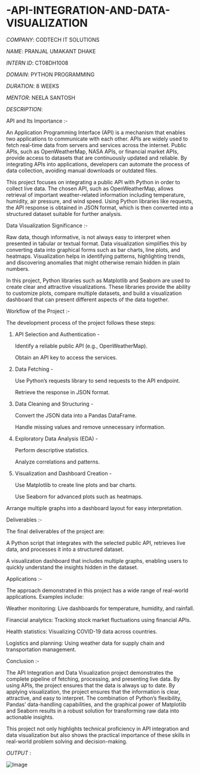 # -API-INTEGRATION-AND-DATA-VISUALIZATION

*COMPANY*: CODTECH IT SOLUTIONS

*NAME*: PRANJAL UMAKANT DHAKE

*INTERN ID*: CT08DH1008

*DOMAIN*: PYTHON PROGRAMMING

*DURATION*: 8 WEEKS

*MENTOR*: NEELA SANTOSH 

*DESCRIPTION*:

API and Its Importance :-

An Application Programming Interface (API) is a mechanism that enables two applications to communicate with each other. APIs are widely used to fetch real-time data from servers and services across the internet. Public APIs, such as OpenWeatherMap, NASA APIs, or financial market APIs, provide access to datasets that are continuously updated and reliable. By integrating APIs into applications, developers can automate the process of data collection, avoiding manual downloads or outdated files.

This project focuses on integrating a public API with Python in order to collect live data. The chosen API, such as OpenWeatherMap, allows retrieval of important weather-related information including temperature, humidity, air pressure, and wind speed. Using Python libraries like requests, the API response is obtained in JSON format, which is then converted into a structured dataset suitable for further analysis.

Data Visualization Significance :-

Raw data, though informative, is not always easy to interpret when presented in tabular or textual format. Data visualization simplifies this by converting data into graphical forms such as bar charts, line plots, and heatmaps. Visualization helps in identifying patterns, highlighting trends, and discovering anomalies that might otherwise remain hidden in plain numbers.

In this project, Python libraries such as Matplotlib and Seaborn are used to create clear and attractive visualizations. These libraries provide the ability to customize plots, compare multiple datasets, and build a visualization dashboard that can present different aspects of the data together.

Workflow of the Project :-

The development process of the project follows these steps:

 1. API Selection and Authentication -

    Identify a reliable public API (e.g., OpenWeatherMap).

    Obtain an API key to access the services.

 2. Data Fetching -

    Use Python’s requests library to send requests to the API endpoint.

    Retrieve the response in JSON format.

 3. Data Cleaning and Structuring -

    Convert the JSON data into a Pandas DataFrame.

    Handle missing values and remove unnecessary information.

 4. Exploratory Data Analysis (EDA) -

    Perform descriptive statistics.

    Analyze correlations and patterns.

5. Visualization and Dashboard Creation -

   Use Matplotlib to create line plots and bar charts.

   Use Seaborn for advanced plots such as heatmaps.

Arrange multiple graphs into a dashboard layout for easy interpretation.

Deliverables :-

The final deliverables of the project are:

A Python script that integrates with the selected public API, retrieves live data, and processes it into a structured dataset.

A visualization dashboard that includes multiple graphs, enabling users to quickly understand the insights hidden in the dataset.

Applications :-

The approach demonstrated in this project has a wide range of real-world applications. Examples include:

Weather monitoring: Live dashboards for temperature, humidity, and rainfall.

Financial analytics: Tracking stock market fluctuations using financial APIs.

Health statistics: Visualizing COVID-19 data across countries.

Logistics and planning: Using weather data for supply chain and transportation management.

Conclusion :-

The API Integration and Data Visualization project demonstrates the complete pipeline of fetching, processing, and presenting live data. By using APIs, the project ensures that the data is always up to date. By applying visualization, the project ensures that the information is clear, attractive, and easy to interpret. The combination of Python’s flexibility, Pandas’ data-handling capabilities, and the graphical power of Matplotlib and Seaborn results in a robust solution for transforming raw data into actionable insights.

This project not only highlights technical proficiency in API integration and data visualization but also shows the practical importance of these skills in real-world problem solving and decision-making.

*OUTPUT* :

![Image](https://github.com/user-attachments/assets/12fa047c-607e-4b62-b129-b06cbd3515e8)
